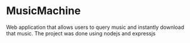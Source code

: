 MusicMachine
============
Web application that allows users to query music and instantly download that music.
The project was done using nodejs and expressjs
